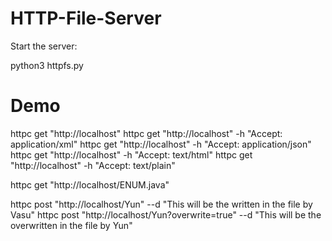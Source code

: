 # HTTP-File-Server

Start the server: 

python3 httpfs.py 

# Demo
httpc get "http://localhost"
httpc get "http://localhost" -h "Accept: application/xml"
httpc get "http://localhost" -h "Accept: application/json"
httpc get "http://localhost" -h "Accept: text/html"
httpc get "http://localhost" -h "Accept: text/plain"


httpc get "http://localhost/ENUM.java"

httpc post "http://localhost/Yun" --d "This will be the written in the file by Vasu"
httpc post "http://localhost/Yun?overwrite=true" --d "This will be the overwritten in the file by Yun"
